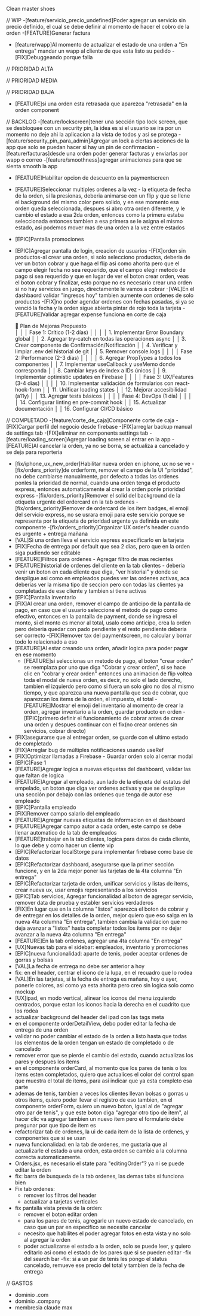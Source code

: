 Clean master shoes

// WIP
-[feature/servicio_precio_undefined]Poder agregar un servicio sin precio definido, el cual se debe definir al momento de hacer el cobro de la orden
-[FEATURE]Generar factura
- [feature/wapp]Al momento de actualizar el estado de una orden a "En entrega" mandar un wapp al cliente de que esta listo su pedido
    -[FIX]Debuggeando porque falla

// PRIORIDAD ALTA

// PRIORIDAD MEDIA

// PRIORIDAD BAJA
- [FEATURE]si una orden esta retrasada que aparezca "retrasada" en la orden component

// BACKLOG
-[feature/lockscreen]tener una sección tipo lock screen, que se desbloquee con un security pin, la idea es si el usuario se ira por un momento no deje ahi la aplicacion a la vista de todos y asi se protega
-[feature/security_pin_para_admin]Agregar un lock a ciertas acciones de la app que solo se puedan hacer si hay un pin de confirmacion
-[feature/facturas]desde una orden poder generar facturas y enviarlas por wapp o correo
-[feature/smoothness]agregar animaciones para que se sienta smooth la app
- [FEATURE]Habilitar opcion de descuento en la paymentscreen
- [FEATURE]Seleccionar multiples ordenes a la vez - la etiqueta de fecha de la orden, si la presionas, deberia animarse con un flip y que se llene el background del mismo color pero solido, y en ese momento esa orden queda seleccionada, despues si abro otra orden diferente, y le cambio el estado a esa 2da orden, entonces como la primera estaba seleccionada entonces tambien a esa primera se le asigna el mismo estado, asi podemos mover mas de una orden a la vez entre estados
- [EPIC]Pantalla promociones
- [EPIC]Agregar pantalla de login, creacion de usuarios
-[FIX]orden sin productos-al crear una orden, si solo selecciono productos, deberia de ver un boton cobrar y que haga el flip asi como ahorita pero que el campo elegir fecha no sea requerido, que el campo elegir metodo de pago si sea requerido y que en lugar de ver el boton crear orden, veas el boton cobrar y finalizar, esto porque no es necesario crear una orden si no hay servicios en juego, directamente le vamos a cobrar
    -[VAL]En el dashbaord validar "ingresos hoy" tambien aumente con ordenes de solo productos
-[FIX]no poder agendar ordenes con fechas pasadas, si ya se venció la fecha y la orden sigue abierta pintar de rojo toda la tarjeta
-[FEATURE]Validar agregar expense funciona en corte de caja

     📝 Plan de Mejoras Propuesto                                                                                      
     │                                                                                                                   │
     │ Fase 1: Crítico (1-2 días)                                                                                        │
     │                                                                                                                   │
     │ 1. Implementar Error Boundary global                                                                              │
     │ 2. Agregar try-catch en todas las operaciones async                                                               │
     │ 3. Crear componente de Confirmación/Notificación                                                                  │
     │ 4. Verificar y limpiar .env del historial de git                                                                  │
     │ 5. Remover console.logs                                                                                           │
     │                                                                                                                   │
     │ Fase 2: Performance (2-3 días)                                                                                    │
     │                                                                                                                   │
     │ 6. Agregar PropTypes a todos los componentes                                                                      │
     │ 7. Implementar useCallback y useMemo donde corresponda                                                            │
     │ 8. Cambiar keys de index a IDs únicos                                                                             │
     │ 9. Implementar optimistic updates en Firebase                                                                     │
     │                                                                                                                   │
     │ Fase 3: UX/Features (3-4 días)                                                                                    │
     │                                                                                                                   │
     │ 10. Implementar validación de formularios con react-hook-form                                                     │
     │ 11. Unificar loading states                                                                                       │
     │ 12. Mejorar accesibilidad (a11y)                                                                                  │
     │ 13. Agregar tests básicos                                                                                         │
     │                                                                                                                   │
     │ Fase 4: DevOps (1 día)                                                                                            │
     │                                                                                                                   │
     │ 14. Configurar linting en pre-commit hook                                                                         │
     │ 15. Actualizar documentación                                                                                      │
     │ 16. Configurar CI/CD básico      

// COMPLETADO
-[feature/corte_de_caja]Componente corte de caja
-[FIX]Cargar perfil del negocio desde firebase
-[FIX]arreglar backup manual de settings tab
-[FIX]eliminar nn components settings tab
-[feature/loading_screen]Agregar loading screen al entrar en la app
-[FEATURE]Al cancelar la orden, ya no se borra, se actualiza a cancelado y se deja para reporteria
- [fix/iphone_ux_new_order]Habilitar nueva orden en iphone, ux no se ve
-[fix/orders_priority]de orderform, remover el campo de la UI "prioridad", no debe cambiarse manualmente, por defecto a todas las ordenes ponles la prioridad de normal, cuando una orden tenga el producto express, entonces automaticamente al crear la orden ponle prioridad express
    -[fix/orders_priority]Remover el solid del background de la etiqueta urgente del ordercard en la tab ordenes
    -[fix/orders_priority]Remover de ordercard de los item badges, el emoji del servicio express, no se usrara emoji para este servicio porque se representa por la etiqueta de prioridad urgente ya definida en este componente
    -[fix/orders_priority]Organizar UX order's header cuando es urgente + entrega mañana
- [VAL]Si una orden lleva el servicio express especificarlo en la tarjeta
- [FIX]Fecha de entrega por default que sea 2 dias, pero que en la orden siga pudiendo ser editable
- [FEATURE]Filtros para ordenes - Agregar filtro de mas recientes
- [FEATURE]historial de ordenes del cliente en la tab clientes - deberia venir un boton en cada cliente que diga, "ver historial" y donde se despligue asi como en empleados puedes ver las ordenes activas, aca deberias ver la misma tipo de seccion pero con todas las clientes ya completadas de ese cliente y tambien si tiene activas
- [EPIC]Pantalla inventario
- [FIX]Al crear una orden, remover el campo de anticipo de la pantalla de pago, en caso que el usuario seleccione el metodo de pago como efectivo, entonces en la pantalla de payment, donde se ingresa el monto, si el monto es menor al total, usalo como anticipo, crea la orden pero deberia quedar con pado pendiente y el resto pendiente deberia ser correcto
-[FIX]Remover tax del paymentscreen, no calcular y borrar todo lo relacionado a eso
- [FEATURE]Al estar creando una orden, añadir logica para poder pagar en ese momento
    - [FEATURE]si seleccionas un metodo de pago, el boton "crear orden" se reemplaza por uno que diga "Cobrar y crear orden", si se hace clic en "cobrar y crear orden" entonces una animacion de flip voltea toda el modal de nueva orden, es decir, no solo el lado derecho, tambien el izquierdo pero como si fuera un solo giro no dos al mismo tiempo, y que aparezca una nueva pantalla que sea de cobrar, que aparezcan los items de la orden, el impuesto, el total
-[FEATURE]Mostrar el emoji del inventario al momento de crear la orden, agregar inventario a la orden, guardar producto en orden
-[EPIC]primero definir el funcionamiento de cobrar antes de crear una orden y despues continuar con el fix(no crear ordenes sin servicios, cobrar directo)
- [FIX]asegurarse que al entregar orden, se guarde con el ultimo estado de completado
- [FIX]Arreglar bug de múltiples notificaciones usando useRef
- [FIX]Optimizar llamadas a Firebase - Guardar orden solo al cerrar modal
- [EPIC]Fase 1
- [FEATURE]Agregar logica a nuevas etiquetas del dashboard, validar las que faltan de logica
- [FEATURE]Agregar al empleado, aun lado de la etiqueta del estatus del empelado, un boton que diga ver ordenes activas y que se desplique una sección por debajo con las ordenes que tenga de autor ese empleado
- [EPIC]Pantalla empleado
- [FIX]Remover campo salario del empleado
- [FEATURE]Agregar nuevas etiquetas de informacion en el dashboard
- [FEATURE]Agregar campo autor a cada orden, este campo se debe llenar automatico de la tab de empleados
- [FEATURE]trabajar en la tab clientes, logica para datos de cada cliente, lo que debe y como hacer un cliente vip
- [EPIC]Refactorizar localStorge para implementar firebase como base de datos
- [EPIC]Refactorizar dashboard, asegurarse que la primer sección funcione, y en la 2da mejor poner las tarjetas de la 4ta columna "En entrega"
- [EPIC]Refactorizar tarjeta de orden, unificar servicios y listas de items, crear nueva ux, usar emojis representando a los servicios
- [EPIC]Tab servicios, Agregar funcionalidad al boton de agregar servicio, remover data de prueba y establer servicios verdaderos
- [FIX]En lugar que en la columna "listos" aparezca el boton de cobrar y de entregar en los detalles de la orden, mejor quiero que eso salga en la nueva 4ta columna "En entrega", tambien cambia la validacion que no deja avanzar a "listos" hasta completar todos los items por no dejar avanzar a la nueva 4ta columna "En entrega"
- [FEATURE]En la tab ordenes, agregar una 4ta columna "En entrega"
- [UX]Nuevas tab para el sidebar: empleados, inventario y promociones
- [EPIC]nueva funcionalidad: aparte de tenis, poder aceptar ordenes de gorras y bolsas
- [VAL]La fecha de entrega no debe ser anterior a hoy
- fix: en el header, centrar el icono de la lupa, en el recuadro que lo rodea
- [VAL]En las tarjetas, si la fecha de entrega es mañana, hoy o ayer, ponerle colores, asi como ya esta ahorita pero creo sin logica solo como mockup
- [UX]ipad, en modo vertical, alinear los iconos del menu izquierdo centrados, porque estan los iconos hacia la derecha en el cuadrito que los rodea
- actualizar background del header del ipad con las tags meta
- en el componente orderDetailView, debo poder editar la fecha de entrega de una orden
- validar no poder cambiar el estado de la orden a listo hasta que todas los elementos de la orden tengan un estado de completado o de cancelado
- remover error que se pierde el cambio del estado, cuando actualizas los pares y despues los items
- en el componente orderCard, al momento que los pares de tenis o los items esten completados, quiero que actualices el color del control span que muestra el total de items, para asi indicar que ya esta completo esa parte
- ademas de tenis, tambien a veces los clientes llevan bolsas o gorras u otros items, quiero poder llevar el registro de eso tambien, en el componente orderForm, quiero un nuevo boton, igual al de "agregar otro par de tenis", y que este boton diga "agregar otro tipo de item", al hacer clic va agregar tambien un nuevo item pero el formulario debe pregunar por que tipo de item es
- refactorizar tab de ordenes, la ui de cada item de la lista de ordenes, y componentes que si se usan
- nueva funcionalidad: en la tab de ordenes, me gustaria que al actualizarle el estado a una orden, esta orden se cambie a la columna correcta automaticamente.
- Orders.jsx, es necesario el state para "editingOrder"? ya ni se puede editar la orden
- fix: barra de busqueda de la tab ordenes, las demas tabs si funciona bien
- Fix tab ordenes:
    - remover los filtros del header
    - actualizar a tarjetas verticales
- fix pantalla vista previa de la orden:
    - remover el boton editar orden
    - para los pares de tenis, agregarle un nuevo estado de cancelado, en caso que un par en especifico se necesite cancelar
    - necesito que habilites el poder agregar fotos en esta vista y no solo al agregar la orden
    - poder actualizarse el estado a la orden, solo se puede leer, y quiero editarlo asi como el estado de los pares que si se pueden editar
-fix del search bar
-fix: si a un par de tenis les pongo el status cancelado, remueve ese precio del total y tambien de la fecha de entrega

// GASTOS
- dominio .com
- dominio .company
- membresia claude max